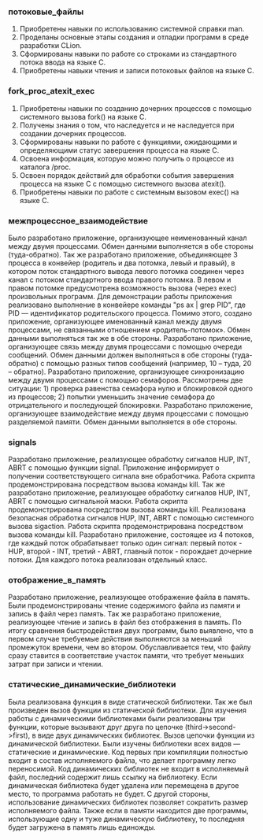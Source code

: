 ### потоковые_файлы
1.	Приобретены навыки по использованию системной справки man.
2.	Проделаны основные этапы создания и отладки программ в среде разработки CLion.
3.	Сформированы навыки по работе со строками из стандартного потока ввода на языке C.
4.	Приобретены навыки чтения и записи потоковых файлов на языке C.

### fork_proc_atexit_exec
1.	Приобретены навыки по созданию дочерних процессов с помощью системного вызова fork() на языке C.
2.	Получены знания о том, что наследуется и не наследуется при создании дочерних процессов.
3.	Сформированы навыки по работе с функциями, ожидающими и определяющими статус завершения процесса на языке C.
4.	Освоена информация, которую можно получить о процессе из каталога /proc.
5.	Освоен порядок действий для обработки события завершения процесса на языке C с помощью системного вызова atexit().
6.	Приобретены навыки по работе с системным вызовом exec() на языке C.

### межпроцессное_взаимодействие
Было разработано приложение, организующее неименованный канал между двумя процессами. Обмен данными выполняется в обе стороны (туда-обратно).
Так же разработано приложение, объединяющее 3 процесса в конвейер (родитель и два потомка, левый и правый), в котором поток стандартного вывода левого потомка соединен через канал с потоком стандартного ввода правого потомка. В левом и правом потомке предусмотрена возможность вызова (через exec) произвольных программ. Для демонстрации работы приложения реализовано выполнение в конвейере команды "ps ax | grep PID", где PID — идентификатор родительского процесса.
Помимо этого, создано приложение, организующее именованный канал между двумя процессами, не связанными отношением «родитель-потомок». Обмен данными выполняться так же в обе стороны.
Разработано приложение, организующее связь между двумя процессами с помощью очереди сообщений. Обмен данными должен выполняться в обе стороны (туда-обратно) с помощью разных типов сообщений (например, 10 – туда, 20 – обратно).
Разработано приложение, организующее синхронизацию между двумя процессами с помощью семафоров. Рассмотрены две ситуации: 1) проверка равенства семафора нулю и блокировкой одного из процессов; 2) попытки уменьшить значение семафора до отрицательного и последующей блокировки.
Разработано приложение, организующее взаимодействие между двумя процессами с помощью разделяемой памяти. Обмен данными выполняется в обе стороны.

### signals
Разработано приложение, реализующее обработку сигналов HUP, INT, ABRT с помощью функции signal. Приложение информирует о получении соответствующего сигнала вне обработчика. Работа скрипта продемонстрирована посредством вызова команды kill.
Так же разработано приложение, реализующее обработку сигналов HUP, INT, ABRT с помощью сигнальной маски. Работа скрипта продемонстрирована посредством вызова команды kill.
Реализована безопасная обработка сигналов HUP, INT, ABRT с помощью системного вызова sigaction. Работа скрипта продемонстрирована посредством вызова команды kill.
Разработано приложение, состоящее из 4 потоков, где каждый поток обрабатывает только один сигнал: первый поток - HUP, второй - INT, третий - ABRT, главный поток - порождает дочерние потоки. Для каждого потока реализован отдельный класс.

### отображение_в_память
Разработано приложение, реализующее отображение файла в память. Были продемонстрированы чтение содержимого файла из памяти и запись в файл через память.
Так же разработано приложение, реализующее чтение и запись в файл без отображения в память.
По итогу сравнения быстродействия двух программ, было выявлено, что в первом случае требуемые действия выполняются за меньший промежуток времени, чем во втором. Обуславливается тем, что файлу сразу ставится в соответствие участок памяти, что требует меньших затрат при записи и чтении.

### статические_динамические_библиотеки
Была реализована функция в виде статической библиотеки. Так же был произведен вызов функции из статической библиотеки.
Для изучения работы с динамическими библиотеками были реализованы три функции, которые вызывают друг друга по цепочке (third->second->first), в виде двух динамических библиотек. Вызов цепочки функции из динамической библиотеки.
Были изучены библиотеки всех видов — статические и динамические. Код первых при компиляции полностью входит в состав исполняемого файла, что делает программу легко переносимой. Код динамических библиотек не входит в исполняемый файл, последний содержит лишь ссылку на библиотеку. Если динамическая библиотека будет удалена или перемещена в другое место, то программа работать не будет. С другой стороны, использование динамических библиотек позволяет сократить размер исполняемого файла. Также если в памяти находится две программы, использующие одну и туже динамическую библиотеку, то последняя будет загружена в память лишь единожды.


 

